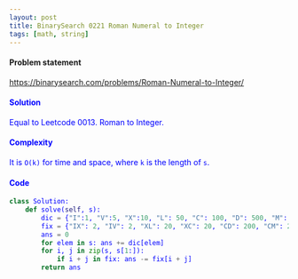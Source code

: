 ```yaml
---
layout: post
title: BinarySearch 0221 Roman Numeral to Integer
tags: [math, string]
---
```


#### Problem statement

<a href="https://binarysearch.com/problems/Roman-Numeral-to-Integer/"> <font color = blue>https://binarysearch.com/problems/Roman-Numeral-to-Integer/

#### Solution
Equal to Leetcode 0013. Roman to Integer.

#### Complexity
It is `O(k)` for time and space, where `k` is the length of `s`.

#### Code
```python
class Solution:
    def solve(self, s):
        dic = {"I":1, "V":5, "X":10, "L": 50, "C": 100, "D": 500, "M": 1000}
        fix = {"IX": 2, "IV": 2, "XL": 20, "XC": 20, "CD": 200, "CM": 200}
        ans = 0
        for elem in s: ans += dic[elem]
        for i, j in zip(s, s[1:]):
            if i + j in fix: ans -= fix[i + j]
        return ans
```
